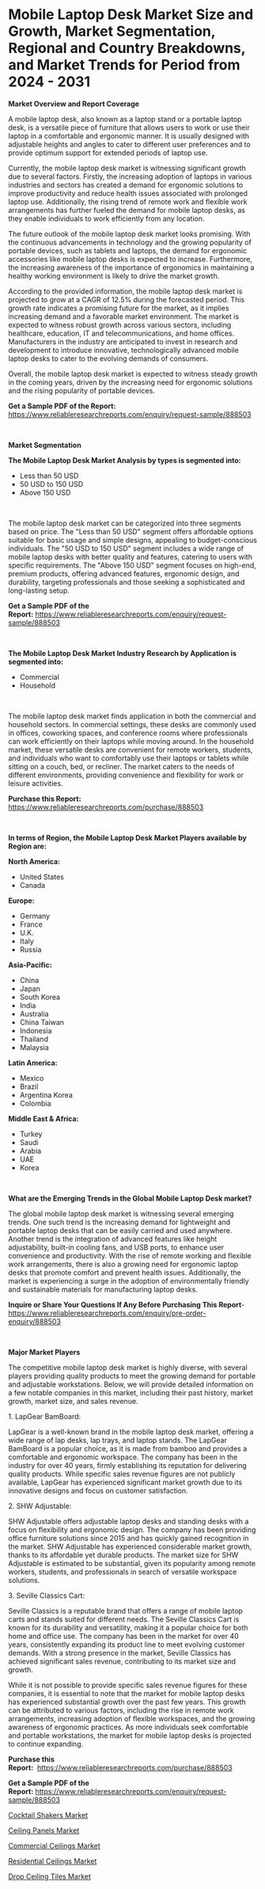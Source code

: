 <p><h1>Mobile Laptop Desk Market Size and Growth, Market Segmentation, Regional and Country Breakdowns, and Market Trends for Period from 2024 -  2031</h1></p><p><strong>Market Overview and Report Coverage</strong></p>
<p><p>A mobile laptop desk, also known as a laptop stand or a portable laptop desk, is a versatile piece of furniture that allows users to work or use their laptop in a comfortable and ergonomic manner. It is usually designed with adjustable heights and angles to cater to different user preferences and to provide optimum support for extended periods of laptop use.</p><p>Currently, the mobile laptop desk market is witnessing significant growth due to several factors. Firstly, the increasing adoption of laptops in various industries and sectors has created a demand for ergonomic solutions to improve productivity and reduce health issues associated with prolonged laptop use. Additionally, the rising trend of remote work and flexible work arrangements has further fueled the demand for mobile laptop desks, as they enable individuals to work efficiently from any location.</p><p>The future outlook of the mobile laptop desk market looks promising. With the continuous advancements in technology and the growing popularity of portable devices, such as tablets and laptops, the demand for ergonomic accessories like mobile laptop desks is expected to increase. Furthermore, the increasing awareness of the importance of ergonomics in maintaining a healthy working environment is likely to drive the market growth.</p><p>According to the provided information, the mobile laptop desk market is projected to grow at a CAGR of 12.5% during the forecasted period. This growth rate indicates a promising future for the market, as it implies increasing demand and a favorable market environment. The market is expected to witness robust growth across various sectors, including healthcare, education, IT and telecommunications, and home offices. Manufacturers in the industry are anticipated to invest in research and development to introduce innovative, technologically advanced mobile laptop desks to cater to the evolving demands of consumers.</p><p>Overall, the mobile laptop desk market is expected to witness steady growth in the coming years, driven by the increasing need for ergonomic solutions and the rising popularity of portable devices.</p></p>
<p><strong>Get a Sample PDF of the Report:</strong> <a href="https://www.reliableresearchreports.com/enquiry/request-sample/888503">https://www.reliableresearchreports.com/enquiry/request-sample/888503</a></p>
<p>&nbsp;</p>
<p><strong>Market Segmentation</strong></p>
<p><strong>The Mobile Laptop Desk Market Analysis by types is segmented into:</strong></p>
<p><ul><li>Less than 50 USD</li><li>50 USD to 150 USD</li><li>Above 150 USD</li></ul></p>
<p>&nbsp;</p>
<p><p>The mobile laptop desk market can be categorized into three segments based on price. The "Less than 50 USD" segment offers affordable options suitable for basic usage and simple designs, appealing to budget-conscious individuals. The "50 USD to 150 USD" segment includes a wide range of mobile laptop desks with better quality and features, catering to users with specific requirements. The "Above 150 USD" segment focuses on high-end, premium products, offering advanced features, ergonomic design, and durability, targeting professionals and those seeking a sophisticated and long-lasting setup.</p></p>
<p><strong>Get a Sample PDF of the Report:</strong>&nbsp;<a href="https://www.reliableresearchreports.com/enquiry/request-sample/888503">https://www.reliableresearchreports.com/enquiry/request-sample/888503</a></p>
<p>&nbsp;</p>
<p><strong>The Mobile Laptop Desk Market Industry Research by Application is segmented into:</strong></p>
<p><ul><li>Commercial</li><li>Household</li></ul></p>
<p>&nbsp;</p>
<p><p>The mobile laptop desk market finds application in both the commercial and household sectors. In commercial settings, these desks are commonly used in offices, coworking spaces, and conference rooms where professionals can work efficiently on their laptops while moving around. In the household market, these versatile desks are convenient for remote workers, students, and individuals who want to comfortably use their laptops or tablets while sitting on a couch, bed, or recliner. The market caters to the needs of different environments, providing convenience and flexibility for work or leisure activities.</p></p>
<p><strong>Purchase this Report:</strong>&nbsp; <a href="https://www.reliableresearchreports.com/purchase/888503">https://www.reliableresearchreports.com/purchase/888503</a></p>
<p>&nbsp;</p>
<p><strong>In terms of Region, the Mobile Laptop Desk Market Players available by Region are:</strong></p>
<p>
    <p> <strong> North America: </strong>
        <ul>
            <li>United States</li>
            <li>Canada</li>
        </ul>
        </p> 
    <p> <strong> Europe: </strong>
        <ul>
            <li>Germany</li>
            <li>France</li>
            <li>U.K.</li>
            <li>Italy</li>
            <li>Russia</li>
        </ul>
        </p> 
    <p> <strong> Asia-Pacific: </strong>
        <ul>
            <li>China</li>
            <li>Japan</li>
            <li>South Korea</li>
            <li>India</li>
            <li>Australia</li>
            <li>China Taiwan</li>
            <li>Indonesia</li>
            <li>Thailand</li>
            <li>Malaysia</li>
        </ul>
        </p> 
    <p> <strong> Latin America: </strong>
        <ul>
            <li>Mexico</li>
            <li>Brazil</li>
            <li>Argentina Korea</li>
            <li>Colombia</li>
        </ul>
        </p> 
    <p> <strong> Middle East & Africa: </strong>
        <ul>
            <li>Turkey</li>
            <li>Saudi</li>
            <li>Arabia</li>
            <li>UAE</li>
            <li>Korea</li>
        </ul>
    </p>
    </p>
<p>&nbsp;</p>
<p><strong>What are the Emerging Trends in the Global Mobile Laptop Desk market?</strong></p>
<p><p>The global mobile laptop desk market is witnessing several emerging trends. One such trend is the increasing demand for lightweight and portable laptop desks that can be easily carried and used anywhere. Another trend is the integration of advanced features like height adjustability, built-in cooling fans, and USB ports, to enhance user convenience and productivity. With the rise of remote working and flexible work arrangements, there is also a growing need for ergonomic laptop desks that promote comfort and prevent health issues. Additionally, the market is experiencing a surge in the adoption of environmentally friendly and sustainable materials for manufacturing laptop desks.</p></p>
<p><strong>Inquire or Share Your Questions If Any Before Purchasing This Report</strong>- <a href="https://www.reliableresearchreports.com/enquiry/pre-order-enquiry/888503">https://www.reliableresearchreports.com/enquiry/pre-order-enquiry/888503</a></p>
<p>&nbsp;</p>
<p><strong>Major Market Players</strong></p>
<p><p>The competitive mobile laptop desk market is highly diverse, with several players providing quality products to meet the growing demand for portable and adjustable workstations. Below, we will provide detailed information on a few notable companies in this market, including their past history, market growth, market size, and sales revenue.</p><p>1. LapGear BamBoard:</p><p>LapGear is a well-known brand in the mobile laptop desk market, offering a wide range of lap desks, lap trays, and laptop stands. The LapGear BamBoard is a popular choice, as it is made from bamboo and provides a comfortable and ergonomic workspace. The company has been in the industry for over 40 years, firmly establishing its reputation for delivering quality products. While specific sales revenue figures are not publicly available, LapGear has experienced significant market growth due to its innovative designs and focus on customer satisfaction.</p><p>2. SHW Adjustable:</p><p>SHW Adjustable offers adjustable laptop desks and standing desks with a focus on flexibility and ergonomic design. The company has been providing office furniture solutions since 2015 and has quickly gained recognition in the market. SHW Adjustable has experienced considerable market growth, thanks to its affordable yet durable products. The market size for SHW Adjustable is estimated to be substantial, given its popularity among remote workers, students, and professionals in search of versatile workspace solutions.</p><p>3. Seville Classics Cart:</p><p>Seville Classics is a reputable brand that offers a range of mobile laptop carts and stands suited for different needs. The Seville Classics Cart is known for its durability and versatility, making it a popular choice for both home and office use. The company has been in the market for over 40 years, consistently expanding its product line to meet evolving customer demands. With a strong presence in the market, Seville Classics has achieved significant sales revenue, contributing to its market size and growth.</p><p>While it is not possible to provide specific sales revenue figures for these companies, it is essential to note that the market for mobile laptop desks has experienced substantial growth over the past few years. This growth can be attributed to various factors, including the rise in remote work arrangements, increasing adoption of flexible workspaces, and the growing awareness of ergonomic practices. As more individuals seek comfortable and portable workstations, the market for mobile laptop desks is projected to continue expanding.</p></p>
<p><strong>Purchase this Report:</strong>&nbsp;&nbsp;<a href="https://www.reliableresearchreports.com/purchase/888503">https://www.reliableresearchreports.com/purchase/888503</a></p>
<p></p>
<p><strong>Get a Sample PDF of the Report:</strong>&nbsp;<a href="https://www.reliableresearchreports.com/enquiry/request-sample/888503">https://www.reliableresearchreports.com/enquiry/request-sample/888503</a></p>
<p><p><a href="https://github.com/ChiragRp1/Market-Research-Report-List-2/blob/main/cocktail-shakers-market.md">Cocktail Shakers Market</a></p><p><a href="https://github.com/CliffMedina6/Market-Research-Report-List-2/blob/main/ceiling-panels-market.md">Ceiling Panels Market</a></p><p><a href="https://github.com/PeterParrish5/Market-Research-Report-List-2/blob/main/commercial-ceilings-market.md">Commercial Ceilings Market</a></p><p><a href="https://github.com/BryceTownsendr/Market-Research-Report-List-2/blob/main/residential-ceilings-market.md">Residential Ceilings Market</a></p><p><a href="https://github.com/WillieWoodard/Market-Research-Report-List-2/blob/main/drop-ceiling-tiles-market.md">Drop Ceiling Tiles Market</a></p></p>